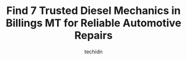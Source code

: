---
layout: ampstory
image: https://images.unsplash.com/photo-1633084071177-ca4f2b048af0?ixlib=rb-4.0.3&ixid=MnwxMjA3fDB8MHxwaG90by1wYWdlfHx8fGVufDB8fHx8&auto=format&fit=crop&w=640&h=853&q=80
author: techidn
featured: false
description: Entrust your vehicle to the 7 best Diesel Mechanic in Billings MT, USA and experience the difference they can make. With their extensive knowledge, state-of-the-art facilities, and commitmen
title: Find 7 Trusted Diesel Mechanics in Billings MT for Reliable Automotive Repairs
cover:
   title: Find 7 Trusted Diesel Mechanics in Billings MT for Reliable Automotive Repairs
   subtitle: Rickpate
   background: https://images.unsplash.com/photo-1633084071177-ca4f2b048af0?ixlib=rb-4.0.3&ixid=MnwxMjA3fDB8MHxwaG90by1wYWdlfHx8fGVufDB8fHx8&auto=format&fit=crop&w=640&h=853&q=80

pages: 
 - layout: thirds
   top: <h1>#1 Reds Automotive and Diesel</h1>
   bottom: "<p>They worked on my vehicle right away. When something unexpected came up, they called us right away. They didnt try to upsale us on things we didnt need. The vehicle was</p>"
   background: https://www.knot35.com/toplist/wp-content/uploads/2023/06/best-diesel-mechanic-1-in-billings-mt-1685841176.jpeg
   backgroundblur: true
 - layout: thirds
   top: <h1>#2 Wild West Diesel Repair Inc</h1>
   bottom: "<p>5105 Jellison Rd, Billings, MT 59101, United States</p>"
   background: https://www.knot35.com/toplist/wp-content/uploads/2023/06/best-diesel-mechanic-2-in-billings-mt-1685841177.jpeg
   cta:
      link: https://www.knot35.com/toplist/find-7-trusted-diesel-mechanics-in-billings-mt-for-reliable-automotive-repairs/
      text: Find 7 Trusted Diesel Mechanics in Billings MT for Reliable Automotive Repairs
 - layout: thirds
   top: <h1>#3 B&R Repair Inc</h1>
   bottom: "<p>1110 3rd Ave N, Billings, MT 59101, United States</p>"
   background: https://www.knot35.com/toplist/wp-content/uploads/2023/06/best-diesel-mechanic-3-in-billings-mt-1685841177.jpeg
   cta:
      link: https://www.knot35.com/toplist/find-7-trusted-diesel-mechanics-in-billings-mt-for-reliable-automotive-repairs/
      text: Find 7 Trusted Diesel Mechanics in Billings MT for Reliable Automotive Repairs
 - layout: thirds
   top: <h1>#4 Makeeff Repair, Inc.</h1>
   bottom: "<p>1035 Island Park Rd, Billings, MT 59101, United States</p>"
   background: https://images.unsplash.com/photo-1484589065579-248aad0d8b13?ixlib=rb-4.0.3&ixid=MnwxMjA3fDB8MHxwaG90by1wYWdlfHx8fGVufDB8fHx8&auto=format&fit=crop&w=640&h=853&q=80
   cta:
      link: https://www.knot35.com/toplist/find-7-trusted-diesel-mechanics-in-billings-mt-for-reliable-automotive-repairs/
      text: Find 7 Trusted Diesel Mechanics in Billings MT for Reliable Automotive Repairs
 - layout: thirds
   top: <h1>#5 Bickler Auto & Truck Repair</h1>
   bottom: "<p>216 N 13th St, Billings, MT 59101, United States</p>"
   background: https://images.unsplash.com/photo-1541356665065-22676f35dd40?ixlib=rb-4.0.3&ixid=MnwxMjA3fDB8MHxwaG90by1wYWdlfHx8fGVufDB8fHx8&auto=format&fit=crop&w=640&h=853&q=80
   cta:
      link: https://www.knot35.com/toplist/find-7-trusted-diesel-mechanics-in-billings-mt-for-reliable-automotive-repairs/
      text: Find 7 Trusted Diesel Mechanics in Billings MT for Reliable Automotive Repairs
 - layout: thirds
   top: <h1>#6 Cel Automotive & Diesel Repair</h1>
   bottom: "<p>3104 Cel Ave, Billings, MT 59102, United States</p>"
   background: https://images.unsplash.com/photo-1618556658017-fd9c732d1360?ixlib=rb-4.0.3&ixid=MnwxMjA3fDB8MHxwaG90by1wYWdlfHx8fGVufDB8fHx8&auto=format&fit=crop&w=640&h=853&q=80
   cta:
      link: https://www.knot35.com/toplist/find-7-trusted-diesel-mechanics-in-billings-mt-for-reliable-automotive-repairs/
      text: Find 7 Trusted Diesel Mechanics in Billings MT for Reliable Automotive Repairs
 - layout: thirds
   top: <h1>#7 FM Performance Parts Diesel & Auto Repair</h1>
   bottom: "<p>327 Sandy Ln, Billings, MT 59101, United States</p>"
   background: https://images.unsplash.com/photo-1540457036297-448b6b99e91c?ixlib=rb-4.0.3&ixid=MnwxMjA3fDB8MHxwaG90by1wYWdlfHx8fGVufDB8fHx8&auto=format&fit=crop&w=640&h=853&q=80
   cta:
      link: https://www.knot35.com/toplist/find-7-trusted-diesel-mechanics-in-billings-mt-for-reliable-automotive-repairs/
      text: Find 7 Trusted Diesel Mechanics in Billings MT for Reliable Automotive Repairs
 - layout: thirds
   middle: Continue reading...
   background: https://plus.unsplash.com/premium_photo-1664640458616-3c74f8cb4589?ixlib=rb-4.0.3&ixid=MnwxMjA3fDB8MHxwaG90by1wYWdlfHx8fGVufDB8fHx8&auto=format&fit=crop&w=640&h=853&q=80
   cta:
      link: https://www.knot35.com/toplist/find-7-trusted-diesel-mechanics-in-billings-mt-for-reliable-automotive-repairs/
      text: Find 7 Trusted Diesel Mechanics in Billings MT for Reliable Automotive Repairs
      
---